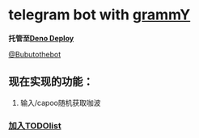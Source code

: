 # telegram bot with [grammY](https://grammy.dev/zh/ "grammY")
**托管至[Deno Deploy](https://dash.deno.com "Deno Deploy")**

[@Bubutothebot](https://t.me/Bubutothebot "@Bubutothebot")

## 现在实现的功能：
1. 输入/capoo随机获取咖波

### [加入TODOlist](https://to-do.microsoft.com/sharing?InvitationToken=3cu6dIoRkUJWuLdEWDRqFQDyLmKPJaro7B1zO7q5DPdwNCfAsn5Trm7v4RWzRmyN8)




